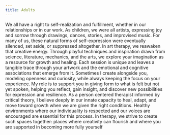 ```yaml
---
title: Adults
---
```


We all have a right to self-realization and fulfillment, whether in our relationships or in our work. As children, we were all artists, expressing joy and sorrow through drawings, dances, stories, and improvised music. For many of us, these natural forms of self-expression were eventually silenced, set aside, or suppressed altogether.
In art therapy, we reawaken that creative energy. Through playful techniques and inspiration drawn from science, literature, mechanics, and the arts, we explore your imagination as a resource for growth and healing. Each session is unique and leaves a tangible trace through your artwork and the emotional and cognitive associations that emerge from it. Sometimes I create alongside you, modeling openness and curiosity, while always keeping the focus on your experience. My role is to support you in giving form to what is felt but not yet spoken, helping you reflect, gain insight, and discover new possibilities for expression and resilience.
As a person centered therapist informed by critical theory, I believe deeply in our innate capacity to heal, adapt, and move toward growth when we are given the right conditions. Healthy environments where our individuality is respected and our voices are encouraged are essential for this process. In therapy, we strive to create such spaces together: places where creativity can flourish and where you are supported in becoming more fully yourself
